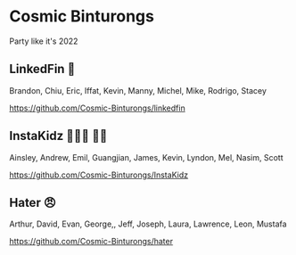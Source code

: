 # Cosmic Binturongs

Party like it's 2022

## LinkedFin 🦈
Brandon, Chiu, Eric, Iffat, Kevin, Manny, Michel, Mike, Rodrigo, Stacey

https://github.com/Cosmic-Binturongs/linkedfin

## InstaKidz 🕵🏻‍♂️ 👧🏾
Ainsley, Andrew, Emil, Guangjian, James, Kevin, Lyndon, Mel, Nasim, Scott

https://github.com/Cosmic-Binturongs/InstaKidz

## Hater 😠
Arthur, David, Evan, George,, Jeff, Joseph, Laura, Lawrence, Leon, Mustafa

https://github.com/Cosmic-Binturongs/hater
